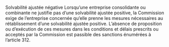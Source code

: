 Solvabilité ajustée négative
Lorsqu’une entreprise consolidante ou combinante ne justifie pas d’une solvabilité ajustée positive, la Commission exige de l’entreprise concernée qu’elle prenne les mesures nécessaires au rétablissement d’une solvabilité ajustée positive.
L’absence de proposition ou d’exécution de ces mesures dans les conditions et délais prescrits ou acceptés par la Commission est passible des sanctions énumérées à l’article 312.
